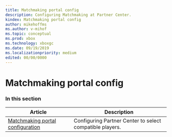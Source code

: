 ```yaml
---
title: Matchmaking portal config
description: Configuring Matchmaking at Partner Center.
kindex: Matchmaking portal config
author: mikehoffms
ms.author: v-mihof
ms.topic: conceptual
ms.prod: xbox
ms.technology: xboxgc
ms.date: 09/19/2019
ms.localizationpriority: medium
edited: 00/00/0000
---
```


# Matchmaking portal config


### In this section

| Article | Description |
|---------|-------------|
| [Matchmaking portal configuration](live-matchmaking-config.md) | Configuring Partner Center to select compatible players. |
